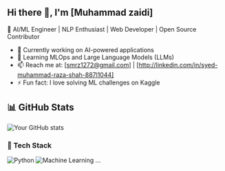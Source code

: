 ## Hi there 👋, I'm [Muhammad zaidi]
🚀 AI/ML Engineer | NLP Enthusiast | Web Developer | Open Source Contributor

- 🔭 Currently working on AI-powered applications
- 🌱 Learning MLOps and Large Language Models (LLMs)
- 📫 Reach me at: [smrz1272@gmail.com] | [http://linkedin.com/in/syed-muhammad-raza-shah-887l1044]
- ⚡ Fun fact: I love solving ML challenges on Kaggle

## 📊 GitHub Stats
![Your GitHub stats](https://github-readme-stats.vercel.app/api?username=Muhammadzaidi72&show_icons=true&theme=radical)


### 🚀 Tech Stack
![Python](https://img.shields.io/badge/Python-3670A0?style=for-the-badge&logo=python&logoColor=white)
![Machine Learning](https://img.shields.io/badge/MachineLearning-%23F7DF1E.svg?style=for-the-badge)
...

